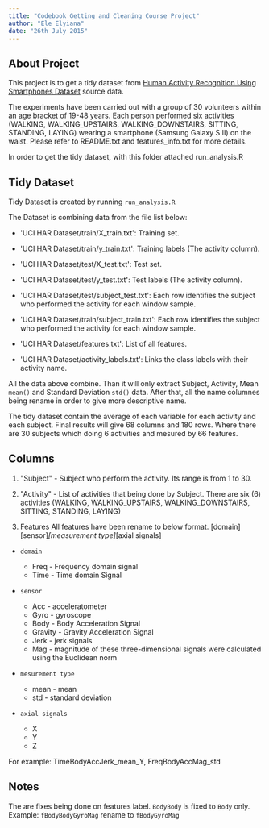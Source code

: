 ```yaml
---
title: "Codebook Getting and Cleaning Course Project"
author: "Ele Elyiana"
date: "26th July 2015"
---
```


## About Project
This project is to get a tidy dataset from [Human Activity Recognition Using Smartphones Dataset](http://archive.ics.uci.edu/ml/datasets/Human+Activity+Recognition+Using+Smartphones) source data.

The experiments have been carried out with a group of 30 volunteers within an age bracket of 19-48 years. Each person performed six activities (WALKING, WALKING_UPSTAIRS, WALKING_DOWNSTAIRS, SITTING, STANDING, LAYING) wearing a smartphone (Samsung Galaxy S II) on the waist. Please refer to README.txt and features_info.txt for more details.

In order to get the tidy dataset, with this folder attached run_analysis.R

## Tidy Dataset

Tidy Dataset is created by running ```run_analysis.R```

The Dataset is combining data from the file list below:
* 'UCI HAR Dataset/train/X_train.txt': Training set.

* 'UCI HAR Dataset/train/y_train.txt': Training labels (The activity column).

* 'UCI HAR Dataset/test/X_test.txt': Test set.

* 'UCI HAR Dataset/test/y_test.txt': Test labels (The activity column).

* 'UCI HAR Dataset/test/subject_test.txt': Each row identifies the subject who performed the activity for each window sample.

* 'UCI HAR Dataset/train/subject_train.txt': Each row identifies the subject who performed the activity for each window sample.

* 'UCI HAR Dataset/features.txt': List of all features.

* 'UCI HAR Dataset/activity_labels.txt': Links the class labels with their activity name.

All the data above combine. Than it will only extract Subject, Activity, Mean ```mean()``` and Standard Deviation ```std()``` data. 
After that, all the name columnes being rename in order to give more descriptive name.

The tidy dataset contain the average of each variable for each activity and each subject. Final results will give 68 columns and 180 rows.
Where there are 30 subjects which doing 6 activities and mesured by 66 features.

## Columns

1.	"Subject" - Subject who perform the activity. Its range is from 1 to 30.

2.	"Activity" - List of activities that being done by Subject. There are six (6) activities (WALKING, WALKING_UPSTAIRS, WALKING_DOWNSTAIRS, SITTING, STANDING, LAYING)

3. 	Features
	All features have been rename to below format.
	[domain][sensor]_[measurement type]_[axial signals]

* ``` domain ```
	* Freq - Frequency domain signal
	* Time - Time domain Signal

* ``` sensor ```
	* Acc - acceleratometer
	* Gyro - gyroscope
	* Body - Body Acceleration Signal
	* Gravity - Gravity Acceleration Signal
	* Jerk - jerk signals
	* Mag - magnitude of these three-dimensional signals were calculated using the Euclidean norm 

* ```mesurement type```
	* mean - mean
	* std - standard deviation

* ```axial signals```
	* X
	* Y
	* Z

For example: TimeBodyAccJerk_mean_Y, FreqBodyAccMag_std

## Notes
The are fixes being done on features label. ```BodyBody``` is fixed to ```Body``` only. Example: ```fBodyBodyGyroMag``` rename to ```fBodyGyroMag```